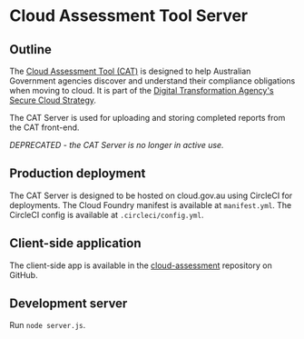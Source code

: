 # Cloud Assessment Tool Server

## Outline

The [Cloud Assessment Tool (CAT)](assess.cloud.gov.au) is designed to help Australian Government agencies discover and understand their compliance obligations when moving to cloud. It is part of the [Digital Transformation Agency's](dta.gov.au) [Secure Cloud Strategy](https://www.dta.gov.au/what-we-do/policies-and-programs/secure-cloud/).

The CAT Server is used for uploading and storing completed reports from the CAT front-end.

*DEPRECATED - the CAT Server is no longer in active use.*

## Production deployment

The CAT Server is designed to be hosted on cloud.gov.au using CircleCI for deployments. The Cloud Foundry manifest is available at `manifest.yml`. The CircleCI config is available at `.circleci/config.yml`.

## Client-side application

The client-side app is available in the [cloud-assessment](https://github.com/govau/cloud-assessment) repository on GitHub.

## Development server

Run `node server.js`.
